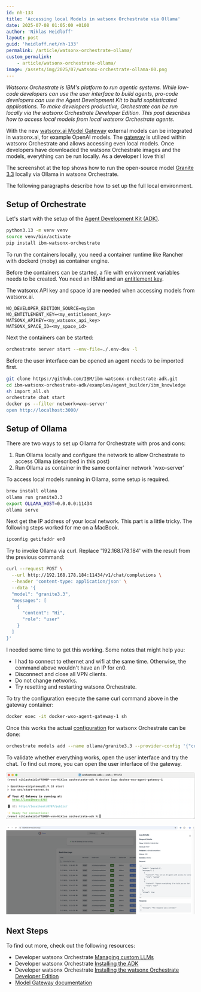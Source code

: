 ```yaml
---
id: nh-133
title: 'Accessing local Models in watsonx Orchestrate via Ollama'
date: 2025-07-08 01:05:00 +0100
author: 'Niklas Heidloff'
layout: post
guid: 'heidloff.net/nh-133'
permalink: /article/watsonx-orchestrate-ollama/
custom_permalink:
    - article/watsonx-orchestrate-ollama/
image: /assets/img/2025/07/watsonx-orchestrate-ollama-00.png
---
```


*Watsonx Orchestrate is IBM's platform to run agentic systems. While low-code developers can use the user interface to build agents, pro-code developers can use the Agent Development Kit to build sophisticated applications. To make developers productive, Orchestrate can be run locally via the watsonx Orchestrate Developer Edition. This post describes how to access local models from local watsonx Orchestrate agents.*

With the new [watsonx.ai Model Gateway](https://www.ibm.com/new/announcements/watsonx-ai-model-gateway-in-public-preview) external models can be integrated in watsonx.ai, for example OpenAI models. The [gateway](https://www.ibm.com/docs/en/watsonx/saas?topic=models-using-model-gateway-beta) is utilized within watsonx Orchestrate and allows accessing even local models. Once developers have downloaded the watsonx Orchestrate images and the models, everything can be run locally. As a developer I love this!

The screenshot at the top shows how to run the open-source model [Granite 3.3](https://ollama.com/library/granite3.3) locally via Ollama in watsonx Orchestrate.

The following paragraphs describe how to set up the full local environment.

## Setup of Orchestrate

Let's start with the setup of the [Agent Development Kit (ADK)](https://developer.watson-orchestrate.ibm.com/getting_started/installing).

```bash
python3.13 -m venv venv
source venv/bin/activate
pip install ibm-watsonx-orchestrate
```

To run the containers locally, you need a container runtime like Rancher with dockerd (moby) as container engine.

Before the containers can be started, a file with environment variables needs to be created. You need an IBMid and an [entitlement key](https://myibm.ibm.com/).

The watsonx API key and space id are needed when accessing models from watsonx.ai.

```text
WO_DEVELOPER_EDITION_SOURCE=myibm
WO_ENTITLEMENT_KEY=<my_entitlement_key>
WATSONX_APIKEY=<my_watsonx_api_key>
WATSONX_SPACE_ID=<my_space_id>
```

Next the containers can be started:

```bash
orchestrate server start --env-file=./.env-dev -l
```

Before the user interface can be opened an agent needs to be imported first.

```bash
git clone https://github.com/IBM/ibm-watsonx-orchestrate-adk.git
cd ibm-watsonx-orchestrate-adk/examples/agent_builder/ibm_knowledge
sh import_all.sh
orchestrate chat start
docker ps --filter network=wxo-server'
open http://localhost:3000/
```

## Setup of Ollama

There are two ways to set up Ollama for Orchestrate with pros and cons:

1. Run Ollama locally and configure the network to allow Orchestrate to access Ollama (described in this post)
2. Run Ollama as container in the same container network 'wxo-server'

To access local models running in Ollama, some setup is required.

```bash
brew install ollama
ollama run granite3.3
export OLLAMA_HOST=0.0.0.0:11434
ollama serve
```

Next get the IP address of your local network. This part is a little tricky. The following steps worked for me on a MacBook.

```bash
ipconfig getifaddr en0
```

Try to invoke Ollama via curl. Replace '192.168.178.184' with the result from the previous command:

```bash
curl --request POST \
  --url http://192.168.178.184:11434/v1/chat/completions \
  --header 'content-type: application/json' \
  --data '{
  "model": "granite3.3",
  "messages": [
    {
      "content": "Hi",
      "role": "user"
    }
  ]
}'
```

I needed some time to get this working. Some notes that might help you:

* I had to connect to ethernet and wifi at the same time. Otherwise, the command above wouldn't have an IP for en0.
* Disconnect and close all VPN clients.
* Do not change networks.
* Try resetting and restarting watsonx Orchestrate.

To try the configuration execute the same curl command above in the gateway container:

```bash
docker exec -it docker-wxo-agent-gateway-1 sh
```

Once this works the actual [configuration](https://developer.watson-orchestrate.ibm.com/llm/managing_llm) for watsonx Orchestrate can be done:

```bash
orchestrate models add --name ollama/granite3.3 --provider-config '{"custom_host": "http://192.168.178.184:11434", "api_key": "ollama"}'
```

To validate whether everything works, open the user interface and try the chat. To find out more, you can open the user interface of the gateway.

![image](/assets/img/2025/07/watsonx-orchestrate-ollama-01.png)

![image](/assets/img/2025/07/watsonx-orchestrate-ollama-02.png)

## Next Steps

To find out more, check out the following resources:

* Developer watsonx Orchestrate [Managing custom LLMs](https://developer.watson-orchestrate.ibm.com/llm/managing_llm)
* Developer watsonx Orchestrate [Installing the ADK](https://developer.watson-orchestrate.ibm.com/getting_started/installing)
* Developer watsonx Orchestrate [Installing the watsonx Orchestrate Developer Edition](https://developer.watson-orchestrate.ibm.com/getting_started/wxOde_setup)
* [Model Gateway documentation](https://www.ibm.com/docs/en/watsonx/saas?topic=models-using-model-gateway-beta)